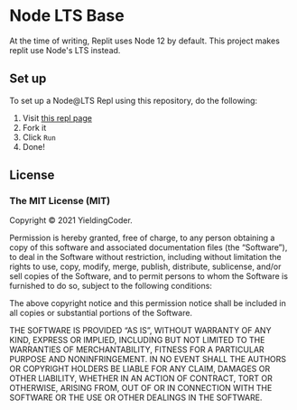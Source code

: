 # Node LTS Base
At the time of writing, Replit uses Node 12 by default. This project makes replit use Node's LTS instead.

## Set up
To set up a Node@LTS Repl using this repository, do the following:
1. Visit [this repl page](https://replit.com/@YieldingCoder/Node-LTS-Base?v=1)
2. Fork it
3. Click `Run`
4. Done!

## License
### The MIT License (MIT)
Copyright © 2021 YieldingCoder.

Permission is hereby granted, free of charge, to any person obtaining a copy of this software and associated documentation files (the “Software”), to deal in the Software without restriction, including without limitation the rights to use, copy, modify, merge, publish, distribute, sublicense, and/or sell copies of the Software, and to permit persons to whom the Software is furnished to do so, subject to the following conditions:

The above copyright notice and this permission notice shall be included in all copies or substantial portions of the Software.

THE SOFTWARE IS PROVIDED “AS IS”, WITHOUT WARRANTY OF ANY KIND, EXPRESS OR IMPLIED, INCLUDING BUT NOT LIMITED TO THE WARRANTIES OF MERCHANTABILITY, FITNESS FOR A PARTICULAR PURPOSE AND NONINFRINGEMENT. IN NO EVENT SHALL THE AUTHORS OR COPYRIGHT HOLDERS BE LIABLE FOR ANY CLAIM, DAMAGES OR OTHER LIABILITY, WHETHER IN AN ACTION OF CONTRACT, TORT OR OTHERWISE, ARISING FROM, OUT OF OR IN CONNECTION WITH THE SOFTWARE OR THE USE OR OTHER DEALINGS IN THE SOFTWARE.
